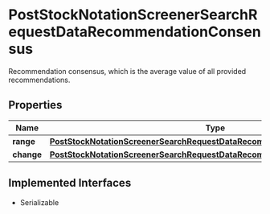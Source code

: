 

# PostStockNotationScreenerSearchRequestDataRecommendationConsensus

Recommendation consensus, which is the average value of all provided recommendations.

## Properties

Name | Type | Description | Notes
------------ | ------------- | ------------- | -------------
**range** | [**PostStockNotationScreenerSearchRequestDataRecommendationConsensusRange**](PostStockNotationScreenerSearchRequestDataRecommendationConsensusRange.md) |  |  [optional]
**change** | [**PostStockNotationScreenerSearchRequestDataRecommendationConsensusChange**](PostStockNotationScreenerSearchRequestDataRecommendationConsensusChange.md) |  |  [optional]


## Implemented Interfaces

* Serializable


